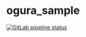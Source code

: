 # ogura_sample

[![GitLab pipeline status](https://gitlab.com/k-kawanaka/ogura_sample/badges/master/pipeline.svg)](https://gitlab.com/k-kawanaka/ogura_sample/commits/master)
